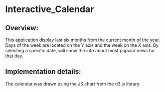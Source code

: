 # Interactive_Calendar

## Overview:
This application display last six months from the current month of the year.
Days of the week are located on the Y axis and the week on the X axis.
By selecting a specific date, will show the info about most popular news for that day.

## Implementation details:
The calendar was drawn using the JS chart from the d3.js library.
